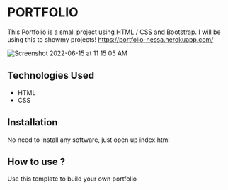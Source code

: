 # PORTFOLIO

This Portfolio is a small project using HTML / CSS and Bootstrap. I will be using this to showmy projects!
https://portfolio-nessa.herokuapp.com/


 ![Screenshot 2022-06-15 at 11 15 05 AM](https://user-images.githubusercontent.com/96148528/173751903-716a8452-05d4-488b-9276-6e6b321f52fa.png)



## Technologies Used

* HTML
* CSS

## Installation 

No need to install any software, just open up index.html

## How to use ?

Use this template to build your own portfolio 
